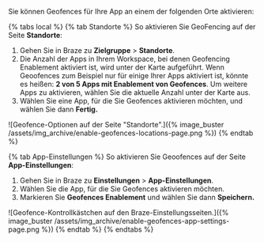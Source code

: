 Sie können Geofences für Ihre App an einem der folgenden Orte aktivieren:

{% tabs local %}
{% tab Standorte %}
So aktivieren Sie GeoFencing auf der Seite **Standorte**:

1. Gehen Sie in Braze zu **Zielgruppe** > **Standorte**.
2. Die Anzahl der Apps in Ihrem Workspace, bei denen Geofencing Enablement aktiviert ist, wird unter der Karte aufgeführt. Wenn Geoofences zum Beispiel nur für einige Ihrer Apps aktiviert ist, könnte es heißen: **2 von 5 Apps mit Enablement von Geofences**. Um weitere Apps zu aktivieren, wählen Sie die aktuelle Anzahl unter der Karte aus.
3. Wählen Sie eine App, für die Sie Geofences aktivieren möchten, und wählen Sie dann **Fertig.**

![Geofence-Optionen auf der Seite "Standorte".]({% image_buster /assets/img_archive/enable-geofences-locations-page.png %})
{% endtab %}

{% tab App-Einstellungen %}
So aktivieren Sie Geoofences auf der Seite **App-Einstellungen**:

1. Gehen Sie in Braze zu **Einstellungen** > **App-Einstellungen**.
2. Wählen Sie die App, für die Sie Geofences aktivieren möchten.
3. Markieren Sie **Geofences Enablement** und wählen Sie dann **Speichern.**

![Geofence-Kontrollkästchen auf den Braze-Einstellungsseiten.]({% image_buster /assets/img_archive/enable-geofences-app-settings-page.png %})
{% endtab %}
{% endtabs %}